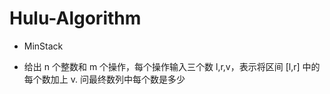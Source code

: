 # Hulu-Algorithm

*	MinStack

* 给出 n 个整数和 m 个操作，每个操作输入三个数 l,r,v，表示将区间 [l,r] 中的每个数加上 v. 问最终数列中每个数是多少
